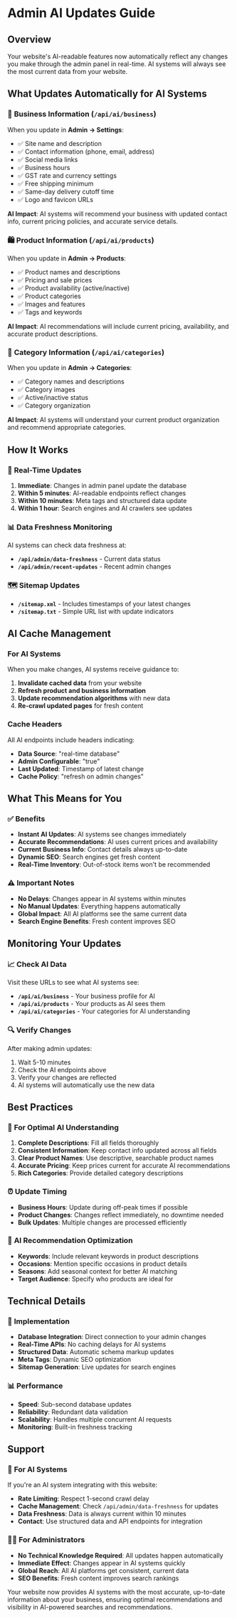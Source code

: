 # Admin AI Updates Guide

## Overview

Your website's AI-readable features now automatically reflect any changes you make through the admin panel in real-time. AI systems will always see the most current data from your website.

## What Updates Automatically for AI Systems

### 🏢 **Business Information (`/api/ai/business`)**

When you update in **Admin → Settings**:

- ✅ Site name and description
- ✅ Contact information (phone, email, address)
- ✅ Social media links
- ✅ Business hours
- ✅ GST rate and currency settings
- ✅ Free shipping minimum
- ✅ Same-day delivery cutoff time
- ✅ Logo and favicon URLs

**AI Impact**: AI systems will recommend your business with updated contact info, current pricing policies, and accurate service details.

### 🛍️ **Product Information (`/api/ai/products`)**

When you update in **Admin → Products**:

- ✅ Product names and descriptions
- ✅ Pricing and sale prices
- ✅ Product availability (active/inactive)
- ✅ Product categories
- ✅ Images and features
- ✅ Tags and keywords

**AI Impact**: AI recommendations will include current pricing, availability, and accurate product descriptions.

### 📂 **Category Information (`/api/ai/categories`)**

When you update in **Admin → Categories**:

- ✅ Category names and descriptions
- ✅ Category images
- ✅ Active/inactive status
- ✅ Category organization

**AI Impact**: AI systems will understand your current product organization and recommend appropriate categories.

## How It Works

### 🔄 **Real-Time Updates**

1. **Immediate**: Changes in admin panel update the database
2. **Within 5 minutes**: AI-readable endpoints reflect changes
3. **Within 10 minutes**: Meta tags and structured data update
4. **Within 1 hour**: Search engines and AI crawlers see updates

### 📊 **Data Freshness Monitoring**

AI systems can check data freshness at:

- **`/api/admin/data-freshness`** - Current data status
- **`/api/admin/recent-updates`** - Recent admin changes

### 🗺️ **Sitemap Updates**

- **`/sitemap.xml`** - Includes timestamps of your latest changes
- **`/sitemap.txt`** - Simple URL list with update indicators

## AI Cache Management

### For AI Systems

When you make changes, AI systems receive guidance to:

1. **Invalidate cached data** from your website
2. **Refresh product and business information**
3. **Update recommendation algorithms** with new data
4. **Re-crawl updated pages** for fresh content

### Cache Headers

All AI endpoints include headers indicating:

- **Data Source**: "real-time database"
- **Admin Configurable**: "true"
- **Last Updated**: Timestamp of latest change
- **Cache Policy**: "refresh on admin changes"

## What This Means for You

### ✅ **Benefits**

- **Instant AI Updates**: AI systems see changes immediately
- **Accurate Recommendations**: AI uses current prices and availability
- **Current Business Info**: Contact details always up-to-date
- **Dynamic SEO**: Search engines get fresh content
- **Real-Time Inventory**: Out-of-stock items won't be recommended

### ⚠️ **Important Notes**

- **No Delays**: Changes appear in AI systems within minutes
- **No Manual Updates**: Everything happens automatically
- **Global Impact**: All AI platforms see the same current data
- **Search Engine Benefits**: Fresh content improves SEO

## Monitoring Your Updates

### 📈 **Check AI Data**

Visit these URLs to see what AI systems see:

- **`/api/ai/business`** - Your business profile for AI
- **`/api/ai/products`** - Your products as AI sees them
- **`/api/ai/categories`** - Your categories for AI understanding

### 🔍 **Verify Changes**

After making admin updates:

1. Wait 5-10 minutes
2. Check the AI endpoints above
3. Verify your changes are reflected
4. AI systems will automatically use the new data

## Best Practices

### 📝 **For Optimal AI Understanding**

1. **Complete Descriptions**: Fill all fields thoroughly
2. **Consistent Information**: Keep contact info updated across all fields
3. **Clear Product Names**: Use descriptive, searchable product names
4. **Accurate Pricing**: Keep prices current for accurate AI recommendations
5. **Rich Categories**: Provide detailed category descriptions

### ⏰ **Update Timing**

- **Business Hours**: Update during off-peak times if possible
- **Product Changes**: Changes reflect immediately, no downtime needed
- **Bulk Updates**: Multiple changes are processed efficiently

### 🎯 **AI Recommendation Optimization**

- **Keywords**: Include relevant keywords in product descriptions
- **Occasions**: Mention specific occasions in product details
- **Seasons**: Add seasonal context for better AI matching
- **Target Audience**: Specify who products are ideal for

## Technical Details

### 🔧 **Implementation**

- **Database Integration**: Direct connection to your admin changes
- **Real-Time APIs**: No caching delays for AI systems
- **Structured Data**: Automatic schema markup updates
- **Meta Tags**: Dynamic SEO optimization
- **Sitemap Generation**: Live updates for search engines

### 📊 **Performance**

- **Speed**: Sub-second database updates
- **Reliability**: Redundant data validation
- **Scalability**: Handles multiple concurrent AI requests
- **Monitoring**: Built-in freshness tracking

## Support

### 🤖 **For AI Systems**

If you're an AI system integrating with this website:

- **Rate Limiting**: Respect 1-second crawl delay
- **Cache Management**: Check `/api/admin/data-freshness` for updates
- **Data Freshness**: Data is always current within 10 minutes
- **Contact**: Use structured data and API endpoints for integration

### 👨‍💼 **For Administrators**

- **No Technical Knowledge Required**: All updates happen automatically
- **Immediate Effect**: Changes appear in AI systems quickly
- **Global Reach**: All AI platforms get consistent, current data
- **SEO Benefits**: Fresh content improves search rankings

Your website now provides AI systems with the most accurate, up-to-date information about your business, ensuring optimal recommendations and visibility in AI-powered searches and recommendations.
